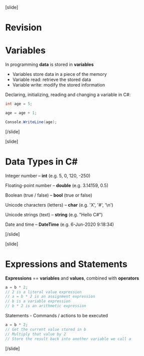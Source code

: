 [slide]
# Revision 

# Variables
In programming **data** is stored in **variables**

  * Variables store data in a piece of the memory
  * Variable read: retrieve the stored data
  * Variable write: modify the stored information
  
Declaring, initializing, reading and changing a variable in C#:

```csharp
int age = 5;
```
```csharp
age = age + 1;
```
```csharp
Console.WriteLine(age);
```
[/slide]

[slide]
# Data Types in C#
Integer number – **int** (e.g. 5, 0, 120, -250)

Floating-point number – **double** (e.g. 3.14159, 0.5)

Boolean (true / false) – **bool** (true or false)

Unicode characters (letters) – **char** (e.g. 'X', '#', '\n')

Unicode strings (text) – **string** (e.g. "Hello C#")

Date and time – **DateTime** (e.g. 6-Jun-2020 9:18:34)

[/slide]

[slide]
# Expressions and Statements
**Expressions** == **variables** and **values**, combined with **operators**

```csharp
a = b * 2;
// 2 is a literal value expression
// a = b * 2 is an assignment expression
// b is a variable expression
// b * 2 is an arithmetic expression
```

Statements - Commands / actions to be executed

```csharp
a = b * 2;
// Get the current value stored in b
// Multiply that value by 2
// Store the result back into another variable we call a
```
[/slide]
